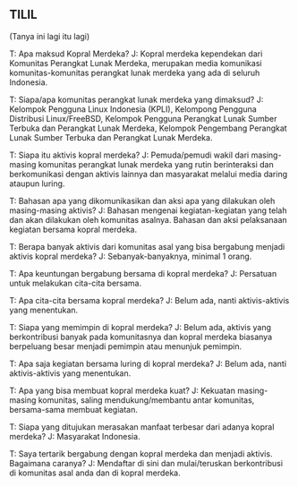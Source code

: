 ## TILIL

(Tanya ini lagi itu lagi)

T: Apa maksud Kopral Merdeka?
J: Kopral merdeka kependekan dari Komunitas Perangkat Lunak Merdeka,
merupakan media komunikasi komunitas-komunitas perangkat lunak merdeka
yang ada di seluruh Indonesia.

T: Siapa/apa komunitas perangkat lunak merdeka yang dimaksud?
J: Kelompok Pengguna Linux Indonesia (KPLI), Kelompong Pengguna
Distribusi Linux/FreeBSD, Kelompok Pengguna Perangkat Lunak Sumber
Terbuka dan Perangkat Lunak Merdeka, Kelompok Pengembang Perangkat Lunak
Sumber Terbuka dan Perangkat Lunak Merdeka.

T: Siapa itu aktivis kopral merdeka?
J: Pemuda/pemudi wakil dari masing-masing komunitas perangkat lunak
merdeka yang rutin berinteraksi dan berkomunikasi dengan aktivis lainnya
dan masyarakat melalui media daring ataupun luring.

T: Bahasan apa yang dikomunikasikan dan aksi apa yang dilakukan oleh
masing-masing aktivis?
J: Bahasan mengenai kegiatan-kegiatan yang telah dan akan dilakukan oleh
komunitas asalnya. Bahasan dan aksi pelaksanaan kegiatan bersama kopral
merdeka.

T: Berapa banyak aktivis dari komunitas asal yang bisa bergabung menjadi
aktivis kopral merdeka?
J: Sebanyak-banyaknya, minimal 1 orang.

T: Apa keuntungan bergabung bersama di kopral merdeka?
J: Persatuan untuk melakukan cita-cita bersama.

T: Apa cita-cita bersama kopral merdeka?
J: Belum ada, nanti aktivis-aktivis yang menentukan.

T: Siapa yang memimpin di kopral merdeka?
J: Belum ada, aktivis yang berkontribusi banyak pada komunitasnya dan
kopral merdeka biasanya berpeluang besar menjadi pemimpin atau menunjuk
pemimpin.

T: Apa saja kegiatan bersama luring di kopral merdeka?
J: Belum ada, nanti aktivis-aktivis yang menentukan.

T: Apa yang bisa membuat kopral merdeka kuat?
J: Kekuatan masing-masing komunitas, saling mendukung/membantu antar
komunitas, bersama-sama membuat kegiatan.

T: Siapa yang ditujukan merasakan manfaat terbesar dari adanya kopral
merdeka?
J: Masyarakat Indonesia.

T: Saya tertarik bergabung dengan kopral merdeka dan menjadi aktivis.
Bagaimana caranya?
J: Mendaftar di sini dan mulai/teruskan berkontribusi di komunitas asal
anda dan di kopral merdeka.
